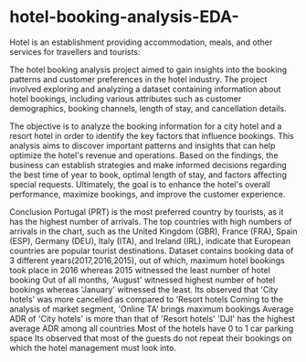 # hotel-booking-analysis-EDA-
Hotel is an establishment providing accommodation, meals, and other services for travellers and tourists:

The hotel booking analysis project aimed to gain insights into the booking patterns and customer preferences in the hotel industry. The project involved exploring and analyzing a dataset containing information about hotel bookings, including various attributes such as customer demographics, booking channels, length of stay, and cancellation details.

The objective is to analyze the booking information for a city hotel and a resort hotel in order to identify the key factors that influence bookings. This analysis aims to discover important patterns and insights that can help optimize the hotel's revenue and operations. Based on the findings, the business can establish strategies and make informed decisions regarding the best time of year to book, optimal length of stay, and factors affecting special requests. Ultimately, the goal is to enhance the hotel's overall performance, maximize bookings, and improve the customer experience.

Conclusion
Portugal (PRT) is the most preferred country by tourists, as it has the highest number of arrivals. The top countries with high numbers of arrivals in the chart, such as the United Kingdom (GBR), France (FRA), Spain (ESP), Germany (DEU), Italy (ITA), and Ireland (IRL), indicate that European countries are popular tourist destinations.
Dataset contains booking data of 3 different years(2017,2016,2015), out of which, maximum hotel bookings took place in 2016 whereas 2015 witnessed the least number of hotel booking
Out of all months, 'August' witnessed highest number of hotel bookings whereas 'January' witnessed the least.
Its observed that 'City hotels' was more cancelled as compared to 'Resort hotels
Coming to the analysis of market segment, 'Online TA' brings maximum bookings
Average ADR of 'City hotels' is more than that of 'Resort hotels'
'DJI' has the highest average ADR among all countries
Most of the hotels have 0 to 1 car parking space
Its observed that most of the guests do not repeat their bookings on which the hotel management must look into.
